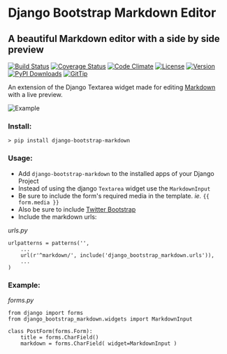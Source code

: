 # Django Bootstrap Markdown Editor

## A beautiful Markdown editor with a side by side preview

[![Build Status](http://img.shields.io/travis/aj-may/django-bootstrap-markdown.svg)](https://travis-ci.org/aj-may/django-bootstrap-markdown)
[![Coverage Status](http://img.shields.io/coveralls/aj-may/django-bootstrap-markdown/master.svg)](https://coveralls.io/r/aj-may/django-bootstrap-markdown)
[![Code Climate](http://img.shields.io/codeclimate/github/aj-may/django-bootstrap-markdown.svg)](https://codeclimate.com/github/aj-may/django-bootstrap-markdown)
[![License](http://img.shields.io/pypi/l/django-bootstrap-markdown.svg)](https://github.com/aj-may/django-bootstrap-markdown/blob/master/LICENSE.md)
[![Version](http://img.shields.io/pypi/v/django-bootstrap-markdown.svg)](https://pypi.python.org/pypi/django-bootstrap-markdown)
[![PyPI Downloads](http://img.shields.io/pypi/dm/django-bootstrap-markdown.svg)](https://pypi.python.org/pypi/django-bootstrap-markdown)
[![GitTip](http://img.shields.io/gittip/aj_may.svg)](https://www.gittip.com/aj_may/)

An extension of the Django Textarea widget made for editing [Markdown](http://daringfireball.net/projects/markdown/) with a live preview.

![Example](http://thegoods.aj7may.com/content/images/2013/Dec/Screen_Shot_2013_12_21_at_2_39_47_PM.png)

### Install:
`> pip install django-bootstrap-markdown`

### Usage:

* Add `django-bootstrap-markdown` to the installed apps of your Django Project
* Instead of using the django `Textarea` widget use the `MarkdownInput`
* Be sure to include the form's required media in the template. _ie._ `{{ form.media }}`
* Also be sure to include [Twitter Bootstrap](http://getbootstrap.com/)
* Include the markdown urls:

_urls.py_

	urlpatterns = patterns('',
	    ...
	    url(r'^markdown/', include('django_bootstrap_markdown.urls')),
	    ...
	)

### Example:

_forms.py_

	from django import forms
	from django_bootstrap_markdown.widgets import MarkdownInput
    
    class PostForm(forms.Form):
    	title = forms.CharField()
    	markdown = forms.CharField( widget=MarkdownInput )
